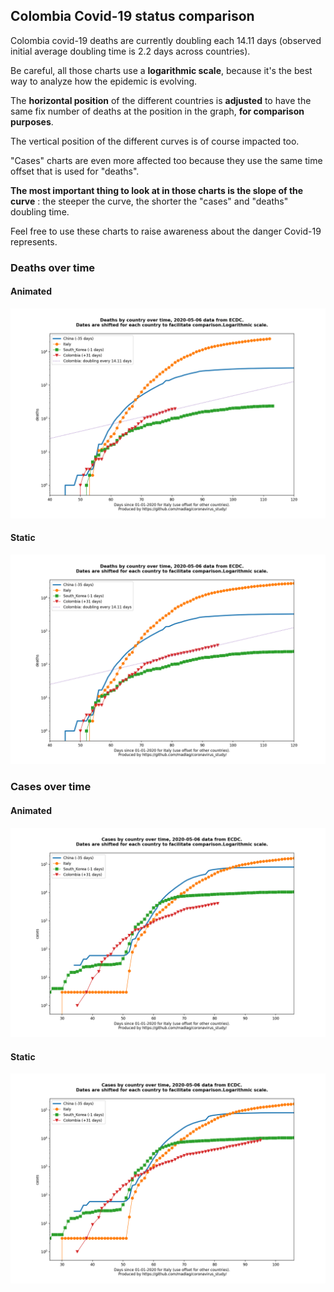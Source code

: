 ## Colombia Covid-19 status comparison 

Colombia covid-19 deaths are currently doubling each 14.11 days (observed initial average doubling time is 2.2 days across countries).



Be careful, all those charts use a **logarithmic scale**, because it's the best way to analyze how the epidemic is evolving.
 
The **horizontal position** of the different countries is **adjusted** to have the same fix number of deaths at the position in the graph, **for comparison purposes**.

The vertical position of the different curves is of course impacted too.

"Cases" charts are even more affected too because they use the same time offset that is used for "deaths".

**The most important thing to look at in those charts is the slope of the curve** : the steeper the curve, the shorter the "cases" and "deaths" doubling time.

Feel free to use these charts to raise awareness about the danger Covid-19 represents. 


 
### Deaths over time
 
#### Animated
![Colombia covid-19 deaths animated chart](https://raw.githubusercontent.com/madlag/coronavirus_study/master/notebooks/graphs/2020-05-06/countries/Colombia/2020-05-06_Colombia_deaths.gif "Colombia covid-19 deaths animated chart")   
 
#### Static
![Colombia covid-19 deaths static chart](https://raw.githubusercontent.com/madlag/coronavirus_study/master/notebooks/graphs/2020-05-06/countries/Colombia/2020-05-06_Colombia_deaths.png "Colombia covid-19 deaths static chart")   

 
### Cases over time
 
#### Animated
![Colombia covid-19 cases animated chart](https://raw.githubusercontent.com/madlag/coronavirus_study/master/notebooks/graphs/2020-05-06/countries/Colombia/2020-05-06_Colombia_cases.gif "Colombia covid-19 cases animated chart")   
 
#### Static
![Colombia covid-19 cases static chart](https://raw.githubusercontent.com/madlag/coronavirus_study/master/notebooks/graphs/2020-05-06/countries/Colombia/2020-05-06_Colombia_cases.png "Colombia covid-19 cases static chart")   

